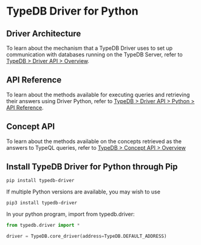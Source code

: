 # TypeDB Driver for Python

## Driver Architecture
To learn about the mechanism that a TypeDB Driver uses to set up communication with databases running on the TypeDB Server, refer to [TypeDB > Driver API > Overview](http://docs.vaticle.com/docs/driver-api/overview).

## API Reference
To learn about the methods available for executing queries and retrieving their answers using Driver Python, refer to [TypeDB > Driver API > Python > API Reference](http://docs.vaticle.com/docs/driver-api/python#api-reference).

## Concept API
To learn about the methods available on the concepts retrieved as the answers to TypeQL queries, refer to [TypeDB > Concept API > Overview](http://docs.vaticle.com/docs/concept-api/overview)

## Install TypeDB Driver for Python through Pip
```
pip install typedb-driver
```
If multiple Python versions are available, you may wish to use
```
pip3 install typedb-driver
```

In your python program, import from typedb.driver:
```py
from typedb.driver import *

driver = TypeDB.core_driver(address=TypeDB.DEFAULT_ADDRESS)
```
